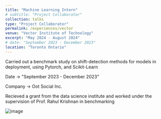 ```yaml
---
title: "Machine Learning Intern"
# subtitle: "Project Collaborator"
collection: talks
type: "Project Collaborator"
permalink: /experiences/vector
venue: "Vector Institute of Technology"
excerpt: "May 2024 - August 2024"
# date: "September 2023 - December 2023"
location: "Toronto Ontario"
---
```


Carried out a benchmark study on shift-detection methods for models in deployment, using Pytorch, and Scikit-Learn

Date ->  "September 2023 - December 2023"

Company -> Oot Social Inc.

Recieved a grant from the data science institute and worked under the supervision of Prof. Rahul Krishnan in benchmarking 

![image](../images/500x300.png)